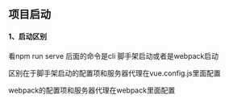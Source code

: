 ## 项目启动

#### 1、启动区别 

看npm run serve 后面的命令是cli 脚手架启动或者是webpack启动

区别在于脚手架启动的配置项和服务器代理在vue.config.js里面配置

webpack的配置项和服务器代理在webpack里面配置

